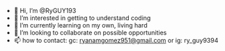 - 👋 Hi, I’m @RyGUY193
- 👀 I’m interested in getting to understand coding
- 🌱 I’m currently learning on my own, living hard
- 💞️ I’m looking to collaborate on possible opportunities 
- 📫 how to contact: gc: ryanamgomez951@gmail.com or ig: ry_guy9394

<!---
RyGUY193/RyGUY193 is a ✨ special ✨ repository because its `README.md` (this file) appears on your GitHub profile.
You can click the Preview link to take a look at your changes.
--->
